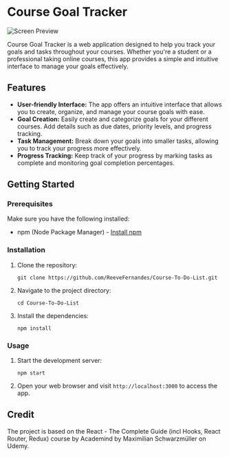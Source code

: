 # Course Goal Tracker

![Screen Preview](https://github.com/ReeveFernandes/Course-To-Do-List/assets/92554845/83cd80d0-15f3-46c3-9b9a-9b476357034b)


Course Goal Tracker is a web application designed to help you track your goals and tasks throughout your courses. Whether you're a student or a professional taking online courses, this app provides a simple and intuitive interface to manage your goals effectively.

## Features

- **User-friendly Interface:** The app offers an intuitive interface that allows you to create, organize, and manage your course goals with ease.
- **Goal Creation:** Easily create and categorize goals for your different courses. Add details such as due dates, priority levels, and progress tracking.
- **Task Management:** Break down your goals into smaller tasks, allowing you to track your progress more effectively.
- **Progress Tracking:** Keep track of your progress by marking tasks as complete and monitoring goal completion percentages.

## Getting Started

### Prerequisites

Make sure you have the following installed:

- npm (Node Package Manager) - [Install npm](https://www.npmjs.com/get-npm)

### Installation

1. Clone the repository:

   ```shell
   git clone https://github.com/ReeveFernandes/Course-To-Do-List.git
   ```
 
2. Navigate to the project directory:

   ```shell
   cd Course-To-Do-List
   ```

3. Install the dependencies:


   ```shell
   npm install
   ```
   

### Usage

1. Start the development server:

   ```shell
   npm start
   ```
   

2. Open your web browser and visit `http://localhost:3000` to access the app.

## Credit

The project is based on the React - The Complete Guide (incl Hooks, React Router, Redux) course by Academind by Maximilian Schwarzmüller on Udemy.


   
   
   
   
   
   
   
   
   
   
